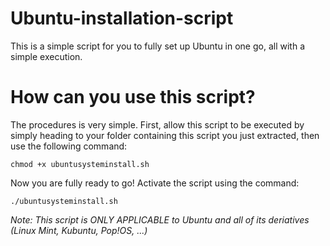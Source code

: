 # Ubuntu-installation-script
This is a simple script for you to fully set up Ubuntu in one go, all with a simple execution.
# How can you use this script?
The procedures is very simple.
First, allow this script to be executed by simply heading to your folder containing this script you just extracted, then use the following command:
```
chmod +x ubuntusysteminstall.sh
```
Now you are fully ready to go! Activate the script using the command:
```
./ubuntusysteminstall.sh
```
*Note: This script is ONLY APPLICABLE to Ubuntu and all of its deriatives (Linux Mint, Kubuntu, Pop!OS, ...)*
